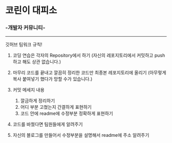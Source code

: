 # 코린이 대피소
### -개발자 커뮤니티-

---

깃허브 팀워크 규칙!

1. 코딩 연습은 각자의 Repository에서 하기
   (자신의 레포지토리에서 커밋하고 push하고 해도 상관 없습니다.)
   
2. 마무리 코드를 끝내고 깔끔히 정리한 코드만 
   최종본 레포지토리에 올리기
   (아무렇게 복사 붙여넣기 했다가 망할 수가 있습니다.)
   
3. 커밋 메세지 내용 
    1. 깔금하게 정리하기 
    2. 어디 부분 고쳤는지 간결하게 표현하기
    3.  코드 안에 readme에 수정부분 정확하게 표현하기
    
4. 코드를 바꿨다면 팀원들에게 알려주기

5. 자신의 블로그를 만들어서 수정부분을 설명해서 
   readme에 주소 알려주기
   
